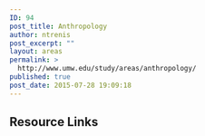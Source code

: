 ```yaml
---
ID: 94
post_title: Anthropology
author: ntrenis
post_excerpt: ""
layout: areas
permalink: >
  http://www.umw.edu/study/areas/anthropology/
published: true
post_date: 2015-07-28 19:09:18
---
```


<!-- Types Custom Fields: -->

<!-- resource-links -->
<h2>Resource Links</h2>
<!-- End resource-links -->

<!-- End Types Custom Fields -->